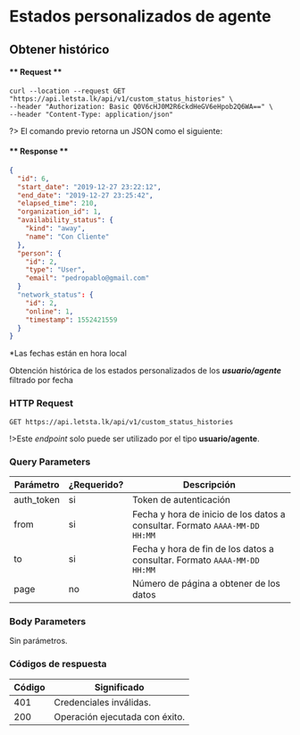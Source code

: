 # Estados personalizados de agente
## Obtener histórico

<!-- panels:start -->

<!-- div:right-panel -->

<!-- tabs:start -->
#### ** Request **

```shell
curl --location --request GET "https://api.letsta.lk/api/v1/custom_status_histories" \
--header "Authorization: Basic Q0V6cHJ0M2R6ckdHeGV6eHpob2Q6WA==" \
--header "Content-Type: application/json"
```
<!-- tabs:end -->

?> El comando previo retorna un JSON como el siguiente:

<!-- tabs:start -->
#### ** Response **
```json
{
  "id": 6,
  "start_date": "2019-12-27 23:22:12",
  "end_date": "2019-12-27 23:25:42",
  "elapsed_time": 210,
  "organization_id": 1,
  "availability_status": {
    "kind": "away",
    "name": "Con Cliente"
  },
  "person": {
    "id": 2,
    "type": "User",
    "email": "pedropablo@gmail.com"
  }
  "network_status": {
    "id": 2,
    "online": 1,
    "timestamp": 1552421559
  }
}
```
*Las fechas están en hora local

<!-- tabs:end -->

<!-- div:left-panel -->

Obtención  histórica de los estados personalizados de los ***usuario/agente*** filtrado por fecha

### HTTP Request

`GET https://api.letsta.lk/api/v1/custom_status_histories`

!>Este <i>endpoint</i> solo puede ser utilizado por el tipo <strong>usuario/agente</strong>.

### Query Parameters

| Parámetro  | ¿Requerido? | Descripción                                                                  |
|------------|-------------|------------------------------------------------------------------------------|
| auth_token | si          | Token de autenticación                                                       |
| from       | si          | Fecha y hora de inicio de los datos  a consultar. Formato `AAAA-MM-DD HH:MM` |
| to         | si          | Fecha y hora de fin de los  datos  a consultar. Formato `AAAA-MM-DD HH:MM`   |
| page       | no          | Número de página a obtener de los datos

### Body Parameters

Sin parámetros.

### Códigos de respuesta

| Código | Significado                    |
|--------|--------------------------------|
| 401    | Credenciales inválidas.        |
| 200    | Operación ejecutada con éxito. |

<!-- panels:end -->
